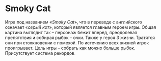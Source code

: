 # Smoky Cat
Игра под названием «*Smoky Cat*», что в переводе с английского означает «*серый кот*», который является главным героем игры. Общая картина выглядит так – персонаж бежит вперёд, преодолевая препятствия и собирая рыбок – очки. Также у героя 3 жизни. Тратятся они при столкновении с помехой. По истечению всех жизней игрок проигрывает. Цель игры – собрать как можно больше рыбок. Присутствует система рекордов.